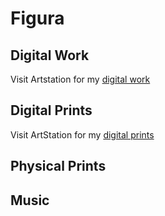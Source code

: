 
# Figura

## Digital Work

Visit Artstation for my [digital work](https://www.artstation.com/figuraartlab/store?tab=digital_product)

## Digital Prints

Visit ArtStation for my [digital prints](https://www.artstation.com/figuraartlab/prints?print_type=art_poster)

## Physical Prints

## Music
